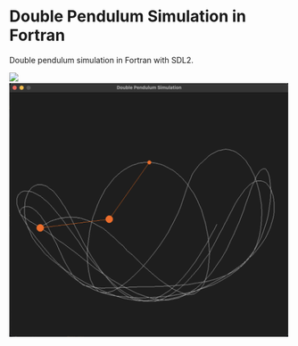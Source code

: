# Double Pendulum Simulation in Fortran
Double pendulum simulation in Fortran with SDL2.

<img width="500" src="imgs/dps_output.gif">
<img width="500" src="imgs/dps_output_2.png">
